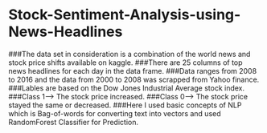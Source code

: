 # Stock-Sentiment-Analysis-using-News-Headlines

###The data set in consideration is a combination of the world news and stock price shifts available on kaggle.
###There are 25 columns of top news headlines for each day in the data frame.
###Data ranges from 2008 to 2016 and the data from 2000 to 2008 was scrapped from Yahoo finance.
###Lables are based on the Dow Jones Industrial Average stock index.
###Class 1--> The stock price increased.
###Class 0--> The stock price stayed the same or decreased.
###Here I used basic concepts of NLP which is Bag-of-words for converting text into vectors and used RandomForest Classifier for Prediction.